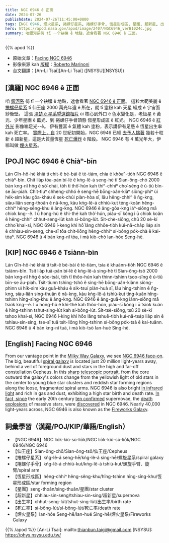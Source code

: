 ```yaml
---
title: NGC 6946 ê 正面
date: 2024-07-26
publishdate: 2024-07-26T11:45:00+0800
tags: [NGC 6946, 煙火星系, 捲螺仔星系, 捲螺仔手骨, 恆星形成區, 星團, 超新星, 出生率, 死亡率, 仙王座]
hero: https://apod.nasa.gov/apod/image/2407/NGC6946_verB1024c.jpg
summary: 咱銀河系徛 tī 一个袂䆀 ê 地點，遮會看著 NGC 6946 ê 正面。
---
```


{{% apod %}}

- 原始文章：[Facing NGC 6946](https://apod.nasa.gov/apod/ap240726.html)
- 影像來源 kah [版權][copyright]：[Roberto Marinoni]( https://www.astrobin.com/users/Bluesky71/)
- 台文翻譯：[An-Li Tsai][An-Li Tsai] ([NSYSU][NSYSU])

## [漢羅] NGC 6946 ê 正面
咱 [銀河系][Milky Way Galaxy] 徛 tī 一个袂䆀 ê 地點，遮會看著 [NGC 6946 ê 正面][NGC 6946 face-on]。
這粒大範美麗 ê [捲螺仔星系][spiral galaxy] tī 仙王座 2000 萬光年遠 ê 所在，就 tī 塗粉 kah 天星 組成 ê 宇宙面紗後壁。
這張 [清楚 ê 星系望遠鏡相片][sharp telescopic portrait] ùi 核心到外口 ê 色水變化是，老恆星 ê 黃光、少年星團 ê 藍光、到 捲螺仔手骨頂懸 恆星形成區 ê 紅光。
NGC 6946 ê [紅外光][in infrared light] 影像嘛足光--ê。
伊有豐富 ê 氣體 kah 塗粉，表示講伊有足懸 ê 恆星出生率 kah 死亡率。
[實際上，自][In fact, since] 20 世紀初開始，NGC 6946 已經 [去予人揣著][discovered] 幾若十粒 新 ê 超新星，這是大質量恆星 [死亡爆炸][death explosions] ê 階段。
NGC 6946 有 4 萬光年大，伊嘛叫做 [煙火星系][Fireworks Galaxy]。

## [POJ] NGC 6946 ê Chiàⁿ-bīn
Lán Gîn-hô-hē khiā tī chi̍t-ê bē-bái ê tē-tiám, chia ē khòaⁿ-tio̍h NGC 6946 ê chiàⁿ-bīn.
Chit lia̍p tōa-pān bí-lē ê kńg-lê-á seng-hē tī Sian-ông-chō 2000 bān kng-nî hn̄g ê só͘-chāi, to̍h tī thô͘-hún kah thiⁿ-chhiⁿ cho͘-sêng ê ú-tiū bīn-se āu-piah.
Chit-tiuⁿ chheng-chhó ê seng-hē bōng-oán-kiàⁿ siòng-phìⁿ ùi he̍k-sim kàu gōa-kháu ê sek-chúi piàn-hòa sī, lāu hêng-chhiⁿ ê n̄g-kng, siàu-liân seng-thoân ê nâ-kng, kàu kńg-lê-á chhiú-kut téng-koân hêng-chhiⁿ hêng-sêng-khu ê âng-kng.
NGC 6946 ê âng-gōa-kng iáⁿ-siōng mā chiok kng--ê.
I ū hong-hù ê khì-thé kah thô͘-hún, piáu-sī kóng i ū chiok koân ê hêng-chhiⁿ chhut-seng-lu̍t kah sí-bông-lu̍t.
Si̍t-chè-siōng, chū 20 sè-kí chho͘ khai-sí, NGC 6946 í-keng khì hō͘ lâng chhōe-tio̍h kúi-nā-cha̍p lia̍p sin ê chhiau-sin-seng, che-sī tōa chit-liōng hêng-chhiⁿ sí-bông po̍k-chà ê kai-tōaⁿ.
NGC 6946 ū 4 bān kng-nî tōa, i mā kiò-chò Ian-hóe Seng-hē.

## [KIP] NGC 6946 ê Tsiànn-bīn
Lán Gîn-hô-hē khiā tī tsi̍t-ê bē-bái ê tē-tiám, tsia ē khuànn-tio̍h NGC 6946 ê tsiànn-bīn.
Tsit lia̍p tuā-pān bí-lē ê kńg-lê-á sing-hē tī Sian-ông-tsō 2000 bān kng-nî hn̄g ê sóo-tsāi, to̍h tī thôo-hún kah thinn-tshinn tsoo-sîng ê ú-tiū bīn-se āu-piah.
Tsit-tiunn tshing-tshó ê sing-hē bōng-uán-kiànn siòng-phìnn uì hi̍k-sim kàu guā-kháu ê sik-tsuí piàn-huà sī, lāu hîng-tshinn ê n̄g-kng, siàu-liân sing-thuân ê nâ-kng, kàu kńg-lê-á tshiú-kut tíng-kuân hîng-tshinn hîng-sîng-khu ê âng-kng.
NGC 6946 ê âng-guā-kng iánn-siōng mā tsiok kng--ê.
I ū hong-hù ê khì-thé kah thôo-hún, piáu-sī kóng i ū tsiok kuân ê hîng-tshinn tshut-sing-lu̍t kah sí-bông-lu̍t.
Si̍t-tsè-siōng, tsū 20 sè-kí tshoo khai-sí, NGC 6946 í-king khì hōo lâng tshuē-tio̍h kuí-nā-tsa̍p lia̍p sin ê tshiau-sin-sing, tse-sī tuā tsit-liōng hîng-tshinn sí-bông po̍k-tsà ê kai-tuānn.
NGC 6946 ū 4 bān kng-nî tuā, i mā kiò-tsò Ian-hué Sing-hē.

## [English] Facing NGC 6946
From our vantage point in the [Milky Way Galaxy][Milky Way Galaxy], we see [NGC 6946 face-on][NGC 6946 face-on].
The big, beautiful [spiral galaxy][spiral galaxy] is located just 20 million light-years away, behind a veil of foreground dust and stars in the high and far-off constellation Cepheus.
In this [sharp telescopic portrait][sharp telescopic portrait], from the core outward the galaxy's colors change from the yellowish light of old stars in the center to young blue star clusters and reddish star forming regions along the loose, fragmented spiral arms.
NGC 6946 is also bright [in infrared light][in infrared light] and rich in gas and dust, exhibiting a high star birth and death rate.
[In fact, since][In fact, since] the early 20th century [ten confirmed][ten confirmed] supernovae, the [death explosions][death explosions] of massive stars, were [discovered][discovered] in NGC 6946.
Nearly 40,000 light-years across, NGC 6946 is also known as the [Fireworks Galaxy][Fireworks Galaxy].

## 詞彙學習（漢羅/POJ/KIP/華語/English）
- 【NGC 6946】NGC lio̍k-kiú-sù-lio̍k/NGC lio̍k-kiú-sù-lio̍k/NGC 6946/NGC 6946
- 【仙王座】Sian-ông-chō/Sian-ông-tsō/仙王座/Cepheus
- 【捲螺仔星系】kńg-lê-á seng-hē/kńg-lê-á sing-hē/螺旋星系/spiral galaxy
- 【捲螺仔手骨】kńg-lê-á chhiú-kut/kńg-lê-á tshiú-kut/螺旋手臂、旋臂/spiral arm
- 【恆星形成區】hêng-chhiⁿ hêng-sêng-khu/hîng-tshinn hîng-sîng-khu/恆星形成區/star forming region
- 【星團】seng-thoân/sing-thuân/星團/star cluster
- 【超新星】chhiau-sin-seng/tshiau-sin-sing/超新星/supernova
- 【出生率】chhut-seng-lu̍t/tshut-sing-lu̍t/出生率/birth rate
- 【死亡率】sí-bông-lu̍t/sí-bông-lu̍t/死亡率/death rate
- 【煙火星系】Ian-hóe Seng-hē/Ian-hué Sing-hē/煙火星系/Fireworks Galaxy

{{% /apod %}}
[An-Li Tsai]: mailto:thianbun.taigi@gmail.com
[NSYSU]: https://phys.nsysu.edu.tw/

[copyright]: https://apod.nasa.gov/apod/fap/lib/about_apod.html#srapply
[License3]: https://creativecommons.org/licenses/by/3.0/
[License2]:https://creativecommons.org/licenses/by-nc-nd/2.0/

[Milky Way Galaxy]:https://science.nasa.gov/universe/galaxies/
[NGC 6946 face-on]:http://www.messier.seds.org/xtra/ngc/n6946.html
[spiral galaxy]:http://www.messier.seds.org/spir.html
[sharp telescopic portrait]:https://www.astrobin.com/2kxh8z/B/
[in infrared light]:https://apod.nasa.gov/apod/ap990322.html
[In fact, since]:https://ui.adsabs.harvard.edu/abs/2019ApJ...875...85L/abstract
[ten confirmed]:http://www.rochesterastronomy.org/sn2017/sn2017eaw.html
[death explosions]:https://apod.nasa.gov/apod/ap060728.html
[discovered]:http://www.astrosurf.com/snweb2/2008/08S_/08S_Home.htm
[Fireworks Galaxy]:http://www.gemini.edu/node/116
